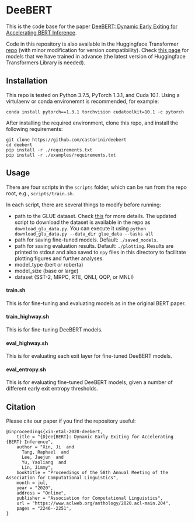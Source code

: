# DeeBERT

This is the code base for the paper [DeeBERT: Dynamic Early Exiting for Accelerating BERT Inference](https://www.aclweb.org/anthology/2020.acl-main.204/).

Code in this repository is also available in the Huggingface Transformer [repo](https://github.com/huggingface/transformers/tree/master/examples/research_projects/deebert) (with minor modification for version compatibility). Check [this page](https://huggingface.co/ji-xin) for models that we have trained in advance (the latest version of Huggingface Transformers Library is needed).

## Installation

This repo is tested on Python 3.7.5, PyTorch 1.3.1, and Cuda 10.1. Using a virtulaenv or conda environemnt is recommended, for example:

```
conda install pytorch==1.3.1 torchvision cudatoolkit=10.1 -c pytorch
```

After installing the required environment, clone this repo, and install the following requirements:

```
git clone https://github.com/castorini/deebert
cd deebert
pip install -r ./requirements.txt
pip install -r ./examples/requirements.txt
```



## Usage

There are four scripts in the `scripts` folder, which can be run from the repo root, e.g., `scripts/train.sh`.

In each script, there are several things to modify before running:

* path to the GLUE dataset. Check [this](https://gist.github.com/W4ngatang/60c2bdb54d156a41194446737ce03e2e) for more details. The updated script to download the dataset is available in the repo as `download_glu_data.py`. You can execute it using `python download_glu_data.py --data_dir glue_data --tasks all`
* path for saving fine-tuned models. Default: `./saved_models`.
* path for saving evaluation results. Default: `./plotting`. Results are printed to stdout and also saved to `npy` files in this directory to facilitate plotting figures and further analyses.
* model_type (bert or roberta)
* model_size (base or large)
* dataset (SST-2, MRPC, RTE, QNLI, QQP, or MNLI)

#### train.sh

This is for fine-tuning and evaluating models as in the original BERT paper.

#### train_highway.sh

This is for fine-tuning DeeBERT models.

#### eval_highway.sh

This is for evaluating each exit layer for fine-tuned DeeBERT models.

#### eval_entropy.sh

This is for evaluating fine-tuned DeeBERT models, given a number of different early exit entropy thresholds.



## Citation

Please cite our paper if you find the repository useful:
```
@inproceedings{xin-etal-2020-deebert,
    title = "{D}ee{BERT}: Dynamic Early Exiting for Accelerating {BERT} Inference",
    author = "Xin, Ji  and
      Tang, Raphael  and
      Lee, Jaejun  and
      Yu, Yaoliang  and
      Lin, Jimmy",
    booktitle = "Proceedings of the 58th Annual Meeting of the Association for Computational Linguistics",
    month = jul,
    year = "2020",
    address = "Online",
    publisher = "Association for Computational Linguistics",
    url = "https://www.aclweb.org/anthology/2020.acl-main.204",
    pages = "2246--2251",
}
```

